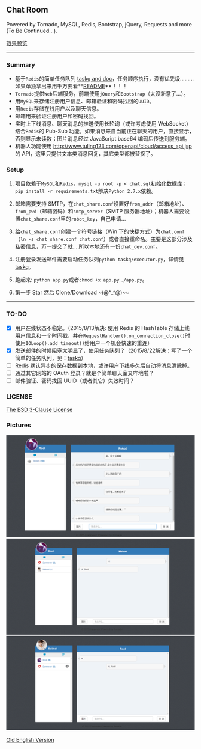 ## Chat Room

Powered by Tornado, MySQL, Redis, Bootstrap, jQuery, Requests and more (To Be Continued...).

[效果预览](#result)

***

### Summary

- 基于`Redis`的简单任务队列 [taskq and doc](taskq/)，任务顺序执行，没有优先级......... 如果单独拿出来用千万要看**[README](taskq/README.md)**！！！
- `Tornado`提供`Web`后端服务，前端使用`jQuery`和`Bootstrap`（太没新意了...）。
- 用`MySQL`来存储注册用户信息、邮箱验证和密码找回的`UUID`。
- 用`Redis`存储在线用户以及聊天信息。
- 邮箱用来验证注册用户和密码找回。
- 实时上下线消息、聊天消息的推送使用长轮询（或许考虑使用 WebSocket）结合`Redis`的 Pub-Sub 功能。如果消息来自当前正在聊天的用户，直接显示，否则显示未读数；图片消息经过 JavaScript base64 编码后传送到服务端。
- 机器人功能使用 http://www.tuling123.com/openapi/cloud/access_api.jsp 的 API，这里只提供文本类消息回复，其它类型都被替换了。

### Setup

1. 项目依赖于`MySQL`和`Redis`，`mysql -u root -p < chat.sql`初始化数据库；`pip install -r requirements.txt`解决`Python 2.7.x`依赖。

2. 邮箱需要支持 SMTP，在`chat_share.conf`设置好`from_addr`（邮箱地址）、`from_pwd`（邮箱密码）和`smtp_server`（SMTP 服务器地址）；机器人需要设置`chat_share.conf`里的`robot_key`，自己申请...

3. 给`chat_share.conf`创建一个符号链接（Win 下的快捷方式）为`chat.conf`（`ln -s chat_share.conf chat.conf`）或者直接重命名。主要是这部分涉及私密信息，万一提交了就... 所以本地还有一份`chat_dev.conf`。

4. 注册登录发送邮件需要启动任务队列`python taskq/executor.py`，详情见[taskq](taskq/)。

5. 跑起来: `python app.py`或者`chmod +x app.py` `./app.py`。

6. 第一步 Star 然后 Clone/Download ~(@^_^@)~~

---

### TO-DO

- [x] 用户在线状态不稳定。（2015/8/13解决: 使用 Redis 的 HashTable 存储上线用户信息和一个时间戳，并在`RequestHandler().on_connection_close()`时使用`IOLoop().add_timeout()`给用户一个机会快速的重连）
- [x] 发送邮件的时候阻塞太明显了，使用任务队列？（2015/8/22解决：写了一个简单的任务队列，见：[taskq](taskq/)）
- [ ] Redis 默认异步的保存数据到本地，或许用户下线多久后自动将消息清除掉。
- [ ] 通过其它网站的 OAuth 登录？就是个简单聊天室又咋地啦？
- [ ] 邮件验证、密码找回 UUID（或者其它）失效时间？

### LICENSE

[The BSD 3-Clause License](./LICENSE)

<h3 id="result">Pictures</h3>

![](./example3.png)
![](./example2.png)
![](./example1.png)

[Old English Version](./English.md)